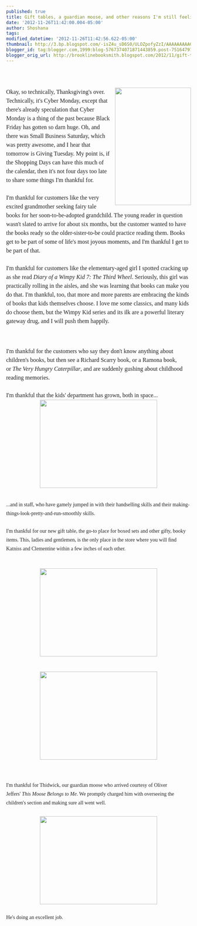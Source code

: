 ```yaml
---
published: true
title: Gift tables, a guardian moose, and other reasons I'm still feeling thankful
date: '2012-11-26T11:42:00.004-05:00'
author: Shoshana
tags: 
modified_datetime: '2012-11-26T11:42:56.622-05:00'
thumbnail: http://3.bp.blogspot.com/-isZ4u_sD6S0/ULOZpofyZzI/AAAAAAAAAGM/lF1ShvYofbQ/s72-c/Wimpy+Kid+7+dump.jpg
blogger_id: tag:blogger.com,1999:blog-5767374071871443859.post-7516479733331114264
blogger_orig_url: http://brooklinebooksmith.blogspot.com/2012/11/gift-tables-guardian-moose-and-other.html
---
```


<div class="separator" style="clear: both; text-align: center;"><br /></div><div class="separator" style="clear: both; text-align: center;"><br /></div><div class="separator" style="clear: both; text-align: center;"><br /></div><a href="http://3.bp.blogspot.com/-isZ4u_sD6S0/ULOZpofyZzI/AAAAAAAAAGM/lF1ShvYofbQ/s1600/Wimpy+Kid+7+dump.jpg" imageanchor="1" style="clear: right; float: right; margin-bottom: 1em; margin-left: 1em; text-align: center;"><img border="0" height="320" src="http://3.bp.blogspot.com/-isZ4u_sD6S0/ULOZpofyZzI/AAAAAAAAAGM/lF1ShvYofbQ/s320/Wimpy+Kid+7+dump.jpg" width="207" /></a><span style="color: #222222; font-family: Georgia, serif; font-size: 16px; line-height: 24px;">Okay, so technically, Thanksgiving's over. Technically, it's Cyber Monday, except that there's already speculation that Cyber Monday is a thing of the past because Black Friday has gotten so darn huge. Oh, and there was Small Business Saturday, which was pretty awesome, and I hear that tomorrow is Giving Tuesday. My point is, if the Shopping Days can have this much of the calendar, then it's not four days too late to share some things I'm thankful for.</span><br style="color: #222222; font-family: Georgia, serif; font-size: 16px; line-height: 24px;" /><br style="color: #222222; font-family: Georgia, serif; font-size: 16px; line-height: 24px;" /><span style="color: #222222; font-family: Georgia, serif; font-size: 16px; line-height: 24px;">I'm thankful for customers like the very excited&nbsp;grandmother seeking fairy tale books for her soon-to-be-adopted grandchild. The young reader in question wasn't slated to arrive for about six months, but the customer wanted to have the books ready so the older-sister-to-be could practice reading them. Books get to be part of some of life's most joyous moments, and I'm thankful I get to be part of that.</span><br style="color: #222222; font-family: Georgia, serif; font-size: 16px; line-height: 24px;" /><br style="color: #222222; font-family: Georgia, serif; font-size: 16px; line-height: 24px;" /><span style="color: #222222; font-family: Georgia, serif; font-size: 16px; line-height: 24px;">I'm thankful for customers like the elementary-aged girl I spotted cracking up as&nbsp;she read&nbsp;</span><em style="color: #222222; font-family: Georgia, serif; font-size: 16px; line-height: 24px;">Diary of a Wimpy Kid 7: The Third Wheel</em><span style="color: #222222; font-family: Georgia, serif; font-size: 16px; line-height: 24px;">. Seriously, this girl was practically rolling in the aisles, and she was learning that books can make you do that. I'm thankful, too, that more and more parents are embracing the kinds of books that kids themselves choose. I love me some classics, and many kids do choose them, but the Wimpy Kid series and its ilk are a powerful literary gateway drug, and I will push them happily.&nbsp;</span><br style="color: #222222; font-family: Georgia, serif; font-size: 16px; line-height: 24px;" /><br /><br /><br style="color: #222222; font-family: Georgia, serif; font-size: 16px; line-height: 24px;" /><span style="color: #222222; font-family: Georgia, serif; font-size: 16px; line-height: 24px;">I'm thankful for the customers who say they don't know anything about children's books, but then see a Richard Scarry book, or a Ramona book, or&nbsp;</span><em style="color: #222222; font-family: Georgia, serif; font-size: 16px; line-height: 24px;">The Very Hungry Caterpillar</em><span style="color: #222222; font-family: Georgia, serif; font-size: 16px; line-height: 24px;">, and are suddenly gushing about childhood reading memories.</span><br style="color: #222222; font-family: Georgia, serif; font-size: 16px; line-height: 24px;" /><br style="color: #222222; font-family: Georgia, serif; font-size: 16px; line-height: 24px;" /><span style="color: #222222; font-family: Georgia, serif; font-size: 16px; line-height: 24px;">I'm thankful that the kids' department has grown, both in space...</span><br /><div class="separator" style="clear: both; text-align: center;"><a href="http://3.bp.blogspot.com/-1uHqE60PQ6U/ULOXz0F3uMI/AAAAAAAAAFo/zQFWNVJQ5Fk/s1600/kids'+section.jpg" imageanchor="1" style="margin-left: 1em; margin-right: 1em;"><img border="0" height="240" src="http://3.bp.blogspot.com/-1uHqE60PQ6U/ULOXz0F3uMI/AAAAAAAAAFo/zQFWNVJQ5Fk/s320/kids'+section.jpg" width="320" /></a></div><br /><div class="separator" style="clear: both; text-align: center;"><br /></div><span style="color: #222222; font-family: Georgia, serif;"><span style="line-height: 24px;">...and in staff, who have gamely jumped in with their handselling skills and their making-things-look-pretty-and-run-smoothly skills.</span></span><br /><span style="color: #222222; font-family: Georgia, serif;"><span style="line-height: 24px;"><br /></span></span><span style="color: #222222; font-family: Georgia, serif;"><span style="line-height: 24px;">I'm thankful for our new gift table, the go-to place for boxed sets and other gifty, booky items. This, ladies and gentlemen, is the only place in the store where you will find Katniss and Clementine within a few inches of each other.</span></span><br /><br /><span style="color: #222222; font-family: Georgia, serif;"><span style="line-height: 24px;"><br /></span></span><div class="separator" style="clear: both; text-align: center;"><a href="http://2.bp.blogspot.com/-LNqcb6frlbo/ULOX43TG3bI/AAAAAAAAAFw/_RY1XwmIqt4/s1600/gift+table.jpg" imageanchor="1" style="margin-left: 1em; margin-right: 1em; text-align: center;"><img border="0" height="240" src="http://2.bp.blogspot.com/-LNqcb6frlbo/ULOX43TG3bI/AAAAAAAAAFw/_RY1XwmIqt4/s320/gift+table.jpg" width="320" /></a></div><br /><span style="color: #222222; font-family: Georgia, serif;"><span style="line-height: 24px;"><br /></span></span><div class="separator" style="clear: both; text-align: center;"><a href="http://4.bp.blogspot.com/-R1_LyNueJWU/ULOX8i5G7eI/AAAAAAAAAF4/Akozl-oIGpA/s1600/gift+table+aerial.jpg" imageanchor="1" style="margin-left: 1em; margin-right: 1em; text-align: center;"><img border="0" height="240" src="http://4.bp.blogspot.com/-R1_LyNueJWU/ULOX8i5G7eI/AAAAAAAAAF4/Akozl-oIGpA/s320/gift+table+aerial.jpg" width="320" /></a></div><br /><br /><span style="color: #222222; font-family: Georgia, serif;"><span style="line-height: 24px;"><br /></span></span><span style="color: #222222; font-family: Georgia, serif;"><span style="line-height: 24px;">I'm thankful for Thidwick, our guardian moose who arrived courtesy of Oliver Jeffers'&nbsp;<i>This Moose Belongs to Me</i>. We promptly charged him with overseeing the children's section and making sure all went well.</span></span><br /><span style="color: #222222; font-family: Georgia, serif;"><span style="line-height: 24px;"><br /></span></span><div class="separator" style="clear: both; text-align: center;"><a href="http://4.bp.blogspot.com/-m9aetVudqHE/ULOVXho6WWI/AAAAAAAAAFY/q31QP8RIqX4/s1600/Thidwick.jpg" imageanchor="1" style="margin-left: 1em; margin-right: 1em;"><img border="0" height="240" src="http://4.bp.blogspot.com/-m9aetVudqHE/ULOVXho6WWI/AAAAAAAAAFY/q31QP8RIqX4/s320/Thidwick.jpg" width="320" /></a></div><span style="color: #222222; font-family: Georgia, serif;"><span style="line-height: 24px;"><br /></span></span><span style="color: #222222; font-family: Georgia, serif;"><span style="line-height: 24px;">He's doing an excellent job.</span></span><br /><br /><br /><br style="color: #222222; font-family: Georgia, serif; font-size: 16px; line-height: 24px;" /><br style="color: #222222; font-family: Georgia, serif; font-size: 16px; line-height: 24px;" />